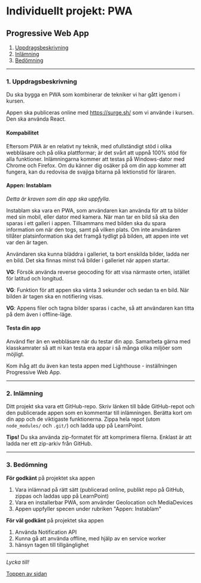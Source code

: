 # Individuellt projekt: PWA
## Progressive Web App

1. [Uppdragsbeskrivning](#1-uppdragsbeskrivning)
1. [Inlämning](#2-inlämning)
1. [Bedömning](#3-bedömning)


---
### 1. Uppdragsbeskrivning
Du ska bygga en PWA som kombinerar de tekniker vi har gått igenom i kursen.

Appen ska publiceras online med https://surge.sh/ som vi använde i kursen. Den ska använda React.


#### Kompabilitet
Eftersom PWA är en relativt ny teknik, med ofullständigt stöd i olika webbläsare och på olika plattformar; är det svårt att uppnå 100% stöd för alla funktioner. Inlämningarna kommer att testas på Windows-dator med Chrome och Firefox. Om du känner dig osäker på om din app kommer att fungera, kan du redovisa de svajiga bitarna på lektionstid för läraren.


#### Appen: Instablam
*Detta är kraven som din app ska uppfylla.*

Instablam ska vara en PWA, som användaren kan använda för att ta bilder med sin mobil, eller dator med kamera. När man tar en bild så ska den sparas i ett galleri i appen. Tillsammans med bilden ska du spara information om när den togs, samt på vilken plats. Om inte användaren tillåter platsinformation ska det framgå tydligt på bilden, att appen inte vet var den är tagen.

Användaren ska kunna bläddra i galleriet, ta bort enskilda bilder, ladda ner en bild. Det ska finnas minst två bilder i galleriet när appen startar.

**VG**: Försök använda reverse geocoding för att visa närmaste orten, istället för latitud och longitud.

**VG**: Funktion för att appen ska vänta 3 sekunder och sedan ta en bild. När bilden är tagen ska en notifiering visas.

**VG**: Appens filer och tagna bilder sparas i cache, så att användaren kan titta på dem även i offline-läge.


#### Testa din app
Använd fler än en webbläsare när du testar din app. Samarbeta gärna med klasskamrater så att ni kan testa era appar i så många olika miljöer som möjligt.

Kom ihåg att du även kan testa appen med Lighthouse - inställningen Progressive Web App.


---
### 2. Inlämning
Ditt projekt ska vara ett GitHub-repo. Skriv länken till både GitHub-repot och den publicerade appen som en kommentar till inlämningen.
Berätta kort om din app och de viktigaste funktionerna. Zippa hela repot (utom `node_modules/` och `.git/`) och ladda upp på LearnPoint.

**Tips!** Du ska använda zip-formatet för att komprimera filerna. Enklast är att ladda ner ett zip-arkiv från GitHub.


---
### 3. Bedömning
**För godkänt** på projektet ska appen
1. Vara inlämnad på rätt sätt (publicerad online, publikt repo på GitHub, zippas och laddas upp på LearnPoint)
1. Vara en installerbar PWA, som använder Geolocation och MediaDevices
1. Appen uppfyller specen under rubriken "Appen: Instablam"

**För väl godkänt** på projektet ska appen
1. Använda Notification API
1. Kunna gå att använda offline, med hjälp av en service worker
1. hänsyn tagen till tillgänglighet



---

*Lycka till!*

[Toppen av sidan](#1-introduktion)
